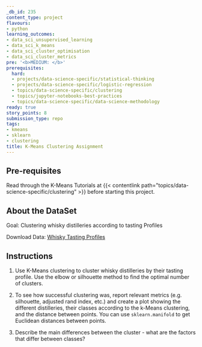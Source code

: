 ```yaml
---
_db_id: 235
content_type: project
flavours:
- python
learning_outcomes:
- data_sci_unsupervised_learning
- data_sci_k_means
- data_sci_cluster_optimisation
- data_sci_cluster_metrics
pre: '<b>MEDIUM: </b>'
prerequisites:
  hard:
  - projects/data-science-specific/statistical-thinking
  - projects/data-science-specific/logistic-regression
  - topics/data-science-specific/clustering
  - topics/jupyter-notebooks-best-practices
  - topics/data-science-specific/data-science-methodology
ready: true
story_points: 8
submission_type: repo
tags:
- kmeans
- sklearn
- clustering
title: K-Means Clustering Assignment
---
```


## Pre-requisites

Read through the K-Means Tutorials at {{< contentlink path="topics/data-science-specific/clustering" >}} before starting this project.

## About the DataSet

Goal: Clustering whisky distilleries according to tasting Profiles

Download Data: [Whisky Tasting Profiles](whisky.csv)

## Instructions

1. Use K-Means clustering to cluster whisky distilleries by their tasting profile. Use the elbow or silhouette method to find the optimal number of clusters.

2. To see how successful clustering was, report relevant metrics (e.g. silhouette, adjusted rand index, etc.) and create a plot showing the different distilleries, their classes according to the k-Means clustering, and the distance between points. You can use `sklearn.manifold` to get Euclidean distances between points.

3. Describe the main differences between the cluster - what are the factors that differ between classes?
